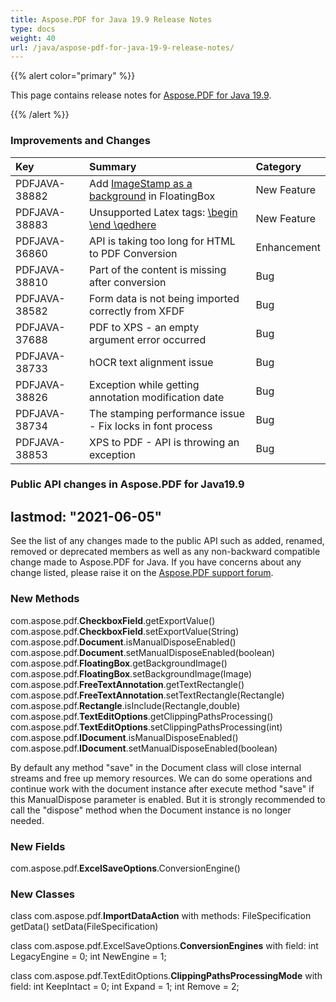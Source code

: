 ```yaml
---
title: Aspose.PDF for Java 19.9 Release Notes
type: docs
weight: 40
url: /java/aspose-pdf-for-java-19-9-release-notes/
---
```


{{% alert color="primary" %}}

This page contains release notes for [Aspose.PDF for Java 19.9](https://downloads.aspose.com/pdf/java/new-releases/aspose.pdf-for-java-19.9/).

{{% /alert %}}
### **Improvements and Changes**

|**Key**|**Summary**|**Category**|
| :- | :- | :- |
|PDFJAVA-38882|Add [ImageStamp as a background](/pdf/java/adding-stamp-in-a-pdf-file/#addingstampinapdffile-addimagestampasbackgroundinfloatingbox) in FloatingBox|New Feature|
|PDFJAVA-38883|Unsupported Latex tags: [\begin \end \qedhere](/pdf/java/advanced-features/#advancedfeatures-supportforlatextags)|New Feature|
|PDFJAVA-36860|API is taking too long for HTML to PDF Conversion|Enhancement|
|PDFJAVA-38810|Part of the content is missing after conversion|Bug|
|PDFJAVA-38582|Form data is not being imported correctly from XFDF|Bug|
|PDFJAVA-37688|PDF to XPS - an empty argument error occurred|Bug|
|PDFJAVA-38733|hOCR text alignment issue|Bug|
|PDFJAVA-38826|Exception while getting annotation modification date|Bug|
|PDFJAVA-38734|The stamping performance issue - Fix locks in font process|Bug|
|PDFJAVA-38853|XPS to PDF - API is throwing an exception|Bug|
### **Public API changes in Aspose.PDF for Java19.9**
lastmod: "2021-06-05"
-----
See the list of any changes made to the public API such as added, renamed, removed or deprecated members as well as any non-backward compatible change made to Aspose.PDF for Java. If you have concerns about any change listed, please raise it on the [Aspose.PDF support forum](https://forum.aspose.com/c/pdf/10).
### **New Methods**
com.aspose.pdf.**CheckboxField**.getExportValue()  
com.aspose.pdf.**CheckboxField**.setExportValue(String)  
com.aspose.pdf.**Document**.isManualDisposeEnabled()  
com.aspose.pdf.**Document**.setManualDisposeEnabled(boolean)  
com.aspose.pdf.**FloatingBox**.getBackgroundImage()  
com.aspose.pdf.**FloatingBox**.setBackgroundImage(Image)  
com.aspose.pdf.**FreeTextAnnotation**.getTextRectangle()  
com.aspose.pdf.**FreeTextAnnotation**.setTextRectangle(Rectangle)  
com.aspose.pdf.**Rectangle**.isInclude(Rectangle,double)  
com.aspose.pdf.**TextEditOptions**.getClippingPathsProcessing()  
com.aspose.pdf.**TextEditOptions**.setClippingPathsProcessing(int)  
com.aspose.pdf.**IDocument**.isManualDisposeEnabled()  
com.aspose.pdf.**IDocument**.setManualDisposeEnabled(boolean)  

By default any method "save" in the Document class will close internal streams and free up memory resources. We can do some operations and continue work with the document instance after execute method "save" if this ManualDispose parameter is enabled. But it is strongly recommended to call the "dispose" method when the Document instance is no longer needed.
### **New Fields**
com.aspose.pdf.**ExcelSaveOptions**.ConversionEngine()
### **New Classes**
class com.aspose.pdf.**ImportDataAction** with methods:
FileSpecification getData()
setData(FileSpecification)

class com.aspose.pdf.ExcelSaveOptions.**ConversionEngines** with field:
int LegacyEngine = 0;
int NewEngine = 1;

class com.aspose.pdf.TextEditOptions.**ClippingPathsProcessingMode** with field:
int KeepIntact = 0;
int Expand = 1;
int Remove = 2;
